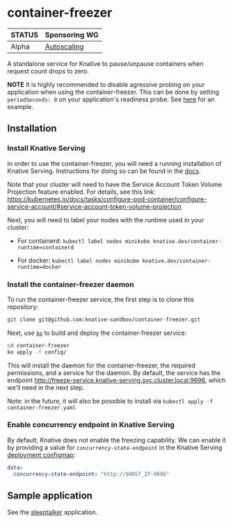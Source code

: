 # container-freezer


| STATUS | Sponsoring WG |
| --- | --- |
| Alpha | [Autoscaling](https://github.com/knative/community/blob/main/working-groups/WORKING-GROUPS.md#scaling)|

A standalone service for Knative to pause/unpause containers when request count drops to zero.

**NOTE** It is highly recommended to disable agressive probing on your application when using the container-freezer. This can be done by setting `periodSeconds: 0` on your application's readiness probe. See [here](https://github.com/psschwei/sleeptalker/blob/main/sleeptalker.yaml#L14-L15) for an example.

## Installation

### Install Knative Serving

In order to use the container-freezer, you will need a running installation of Knative Serving. Instructions for doing so can be found in the [docs](https://knative.dev/docs/admin/install/).

Note that your cluster will need to have the Service Account Token Volume Projection feature enabled. For details, see this link: https://kubernetes.io/docs/tasks/configure-pod-container/configure-service-account/#service-account-token-volume-projection
    
Next, you will need to label your nodes with the runtime used in your cluster:

* For containerd: `kubectl label nodes minikube knative.dev/container-runtime=containerd`

* For docker: `kubectl label nodes minikube knative.dev/container-runtime=docker`
    
### Install the container-freezer daemon

To run the container-freezer service, the first step is to clone this repository:

``` bash
git clone git@github.com:knative-sandbox/container-freezer.git
```

Next, use [`ko`](https://github.com/google/ko) to build and deploy the container-freezer service:

``` bash
cd container-freezer
ko apply -f config/
```

This will install the daemon for the container-freezer, the required permissions, and a service for the daemon. By default, the service has the endpoint http://freeze-service.knative-serving.svc.cluster.local:9696, which we'll need in the next step.

Note: in the future, it will also be possible to install via `kubectl apply -f container-freezer.yaml`

### Enable concurrency endpoint in Knative Serving

By default, Knative does not enable the freezing capability. We can enable it by providing a value for `concurrency-state-endpoint` in the Knative Serving [deployment configmap](https://github.com/knative/serving/blob/main/config/core/configmaps/deployment.yaml):

``` yaml
data:
  concurrency-state-endpoint: "http://$HOST_IP:9696"
```

## Sample application

See the [sleeptalker](https://github.com/psschwei/sleeptalker) application.

